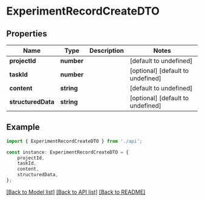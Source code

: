 # ExperimentRecordCreateDTO


## Properties

Name | Type | Description | Notes
------------ | ------------- | ------------- | -------------
**projectId** | **number** |  | [default to undefined]
**taskId** | **number** |  | [optional] [default to undefined]
**content** | **string** |  | [default to undefined]
**structuredData** | **string** |  | [optional] [default to undefined]

## Example

```typescript
import { ExperimentRecordCreateDTO } from './api';

const instance: ExperimentRecordCreateDTO = {
    projectId,
    taskId,
    content,
    structuredData,
};
```

[[Back to Model list]](../README.md#documentation-for-models) [[Back to API list]](../README.md#documentation-for-api-endpoints) [[Back to README]](../README.md)
